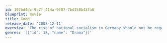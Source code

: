 ```yaml
---
id: 197bd4dc-9c7f-414a-9f07-7bd150b43fa6
blueprint: movie
title: Good
release_date: '2008-12-11'
overview: 'The rise of national socialism in Germany should not be regarded as a conspiracy of madmen. Millions of "good" people found themselves in a society spiralling into terrible chaos. A film about then, which illuminates the terrors of now.'
genres: '[{"id": 18, "name": "Drama"}]'
---
```

